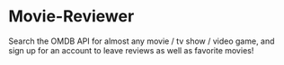 # Movie-Reviewer

Search the OMDB API for almost any movie / tv show / video game, and sign up for an account to leave reviews as well as favorite movies!
